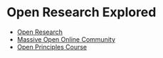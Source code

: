 # Open Research Explored
- [Open Research](Notes/Open%20Research.md)
- [Massive Open Online Community](Notes/Massive%20Open%20Online%20Community.md)
- [Open Principles Course](Open%20Principles%20Course.md)

